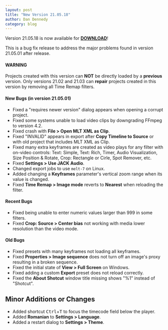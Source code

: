 ```yaml
---
layout: post
title: "New Version 21.05.18"
author: Dan Dennedy
category: blog
---
```


Version 21.05.18 is now available for [**DOWNLOAD**](https://github.com/mltframework/shotcut/releases/tag/v21.05.18)!

This is a bug fix release to address the major problems found in version 21.05.01 after release.

#### WARNING

Projects created with this version can **NOT** be directly loaded by a **previous** version. Only versions 21.02 and
21.03 can **repair** projects created in this version by removing all Time Remap filters.

#### New Bugs (in version 21.05.01)

- Fixed a "requires newer version" dialog appears when opening a corrupt project.
- Fixed some systems unable to load video clips by downgrading FFmpeg to version 4.2.
- Fixed crash with **File > Open MLT XML as Clip**.
- Fixed "INVALID" appears in export after **Copy Timeline to Source** or with old project that includes MLT XML as Clip.
- Fixed many extra keyframes are created as video plays for any filter with on-video controls: Text: Simple, Text: Rich,
  Timer, Audio Visualization, Size Position & Rotate, Crop: Rectangle or Cirle, Spot Remover, etc.
- Fixed **Settings > Use JACK Audio**.
- Changed export jobs to use `melt-7` on Linux.
- Added changing a **Keyframes** parameter's vertical zoom range when its value is changed.
- Fixed **Time Remap > Image mode** reverts to **Nearest** when reloading the filter.

#### Recent Bugs

- Fixed being unable to enter numeric values larger than 999 in some filters.
- Fixed **Crop: Source > Center bias** not working with media lower resolution than the video mode.

#### Old Bugs

- Fixed presets with many keyframes not loading all keyframes.
- Fixed **Properties > Image sequence** does not turn off an image's proxy resulting in a broken sequence.
- Fixed the initial state of **View > Full Screen** on Windows.
- Fixed adding a custom **Export** preset does not reload correctly.
- Fixed the **About Shotcut** window title missing shows "%1" instead of "Shotcut".

## Minor Additions or Changes

- Added shortcut <kbd>Ctrl</kbd>+<kbd>T</kbd> to focus the timecode field below the player.
- Added **Romanian** to **Settings > Language**.
- Added a restart dialog to **Settings > Theme**.